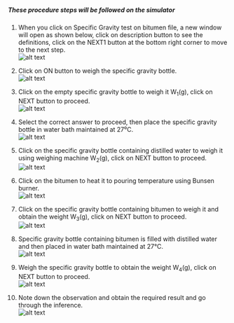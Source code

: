 ##### These procedure steps will be followed on the simulator

1. When you click on Specific Gravity test on bitumen file, a new window will open as shown below, click on description button to see the definitions, click on the NEXT1 button at the bottom right corner to move to the next step.<br>
![alt text](images/sg1.png)<br>

2. Click on ON button to weigh the specific gravity bottle.<br>
![alt text](images/sg2.png)<br>

3. Click on the empty specific gravity bottle to weigh it W<sub>1</sub>(g), click on NEXT button to proceed.<br>
![alt text](images/sg3.png)<br>

4. Select the correct answer to proceed, then place the specific gravity bottle in water bath maintained at 27⁰C.<br>
![alt text](images/sg4.png)<br>

5. Click on the specific gravity bottle containing distilled water to weigh it using weighing machine W<sub>2</sub>(g), click on NEXT button to proceed.<br>
![alt text](images/sg6.png)<br>

6. Click on the bitumen to heat it to pouring temperature using Bunsen burner.<br>
![alt text](images/sg7.png)<br>

7. Click on the specific gravity bottle containing bitumen to weigh it and obtain the weight W<sub>3</sub>(g), click on NEXT button to proceed.<br>
![alt text](images/sg8.png)<br>

8. Specific gravity bottle containing bitumen is filled with distilled water and then placed in water bath maintained at 27&deg;C.<br>
![alt text](images/sg9.png)<br>

9. Weigh the specific gravity bottle to obtain the weight W<sub>4</sub>(g), click on NEXT button to proceed.<br>
![alt text](images/sg10.png)<br>

10. Note down the observation and obtain the required result and go through the inference.<br>
![alt text](images/sg11.png)<br>
